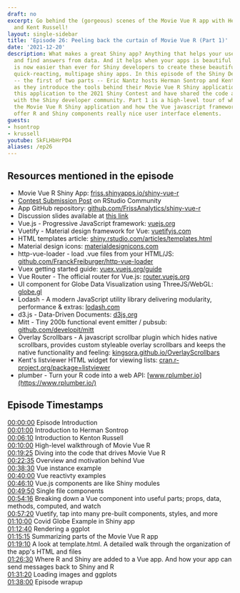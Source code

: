 ```yaml
---
draft: no
excerpt: Go behind the (gorgeous) scenes of the Movie Vue R app with Herman Sontrap
  and Kent Russell!
layout: single-sidebar
title: 'Episode 26: Peeling back the curtain of Movie Vue R (Part 1)'
date: '2021-12-20'
description: What makes a great Shiny app? Anything that helps your users explore
  and find answers from data. And it helps when your apps is beautiful and fast. It
  is now easier than ever for Shiny developers to create these beautiful, dynamic,
  quick-reacting, multipage shiny apps. In this episode of the Shiny Developer Serie
  -- the first of two parts -- Eric Nantz hosts Herman Sontrop and Kenton Russell
  as they introduce the tools behind their Movie Vue R Shiny application. They submitted
  this application to the 2021 Shiny Contest and have shared the code and documentation
  with the Shiny developer community. Part 1 is a high-level tour of what is inside
  the Movie Vue R Shiny application and how the Vue javascript framework is used to
  offer R and Shiny components really nice user interface elements.
guests:
- hsontrop
- krussell
youtube: SkFLHbHrPD4
aliases: /ep26
---
```


## Resources mentioned in the episode

* Movie Vue R Shiny App: [friss.shinyapps.io/shiny-vue-r](https://friss.shinyapps.io/shiny-vue-r/)
* [Contest Submission Post](https://community.rstudio.com/t/movie-vue-r-shiny-contest-submission/104905) on RStudio Community
* App GitHub repository: [github.com/FrissAnalytics/shiny-vue-r](https://github.com/FrissAnalytics/shiny-vue-r)
* Discussion slides available at [this link](https://shinydevseries-assets.us-east-1.linodeobjects.com/ShinyMovieVueR.pptx)
* Vue.js - Progressive JavaScript framework: [vuejs.org](https://vuejs.org)
* Vuetify - Material design framework for Vue: [vuetifyjs.com](https://vuetifyjs.com/en)
* HTML templates article: [shiny.rstudio.com/articles/templates.html](https://shiny.rstudio.com/articles/templates.html)
* Material design icons: [materialdesignicons.com](https://materialdesignicons.com/)
* http-vue-loader - load .vue files from your HTML/JS: [github.com/FranckFreiburger/http-vue-loader](https://github.com/FranckFreiburger/http-vue-loader)
* Vuex getting started guide: [vuex.vuejs.org/guide](https://vuex.vuejs.org/guide/)
* Vue Router - The official router for Vue.js: [router.vuejs.org](https://router.vuejs.org/)
* UI component for Globe Data Visualization using ThreeJS/WebGL: [globe.gl](https://globe.gl/)
* Lodash - A modern JavaScript utility library delivering modularity, performance & extras: [lodash.com](https://lodash.com/)
* d3.js - Data-Driven Documents: [d3js,org](https://d3js.org/)
* Mitt - Tiny 200b functional event emitter / pubsub: [github.com/developit/mitt](https://github.com/developit/mitt)
* Overlay Scrollbars - A javascript scrollbar plugin which hides native scrollbars, provides custom styleable overlay scrollbars and keeps the native functionality and feeling: [kingsora.github.io/OverlayScrollbars](https://kingsora.github.io/OverlayScrollbars)
* Kent's listviewer HTML widget for viewing lists: [cran.r-project.org/package=listviewer](https://cran.r-project.org/package=listviewer)
* plumber - Turn your R code into a web API: [www.rplumber.io](https://www.rplumber.io/)

## Episode Timestamps

[00:00:00](https://youtube.com/watch?v=SkFLHbHrPD4&t=0s) Episode Introduction </br>
[00:01:00](https://youtube.com/watch?v=SkFLHbHrPD4&t=60s) Introduction to Herman Sontrop </br>
[00:06:10](https://youtube.com/watch?v=SkFLHbHrPD4&t=370s) Introduction to Kenton Russell </br>
[00:10:00](https://youtube.com/watch?v=SkFLHbHrPD4&t=600s) High-level walkthrough of Movie Vue R </br>
[00:19:25](https://youtube.com/watch?v=SkFLHbHrPD4&t=1165s) Diving into the code that drives Movie Vue R </br>
[00:22:35](https://youtube.com/watch?v=SkFLHbHrPD4&t=1355s) Overview and motivation behind Vue </br>
[00:38:30](https://youtube.com/watch?v=SkFLHbHrPD4&t=2310s) Vue instance example </br>
[00:40:00](https://youtube.com/watch?v=SkFLHbHrPD4&t=2400s) Vue reactivty examples </br>
[00:46:10](https://youtube.com/watch?v=SkFLHbHrPD4&t=2770s) Vue.js components are like Shiny modules </br>
[00:49:50](https://youtube.com/watch?v=SkFLHbHrPD4&t=2990s) Single file components </br>
[00:54:16](https://youtube.com/watch?v=SkFLHbHrPD4&t=3256s) Breaking down a Vue component into useful parts; props, data, methods, computed, and watch </br>
[00:57:20](https://youtube.com/watch?v=SkFLHbHrPD4&t=3440s) Vuetify, tap into many pre-built components, styles, and more </br>
[01:10:00](https://youtube.com/watch?v=SkFLHbHrPD4&t=4200s) Covid Globe Example in Shiny app </br>
[01:12:40](https://youtube.com/watch?v=SkFLHbHrPD4&t=4360s) Rendering a ggplot </br>
[01:15:15](https://youtube.com/watch?v=SkFLHbHrPD4&t=4515s) Summarizing parts of the Movie Vue R app </br>
[01:19:10](https://youtube.com/watch?v=SkFLHbHrPD4&t=4750s) A look at template.html. A detailed walk through the organization of the app's HTML and files </br>
[01:26:30](https://youtube.com/watch?v=SkFLHbHrPD4&t=5190s) Where R and Shiny are added to a Vue app. And how your app can send messages back to Shiny and R </br>
[01:31:20](https://youtube.com/watch?v=SkFLHbHrPD4&t=5480s) Loading images and ggplots </br>
[01:38:00](https://youtube.com/watch?v=SkFLHbHrPD4&t=5880s) Episode wrapup </br>
